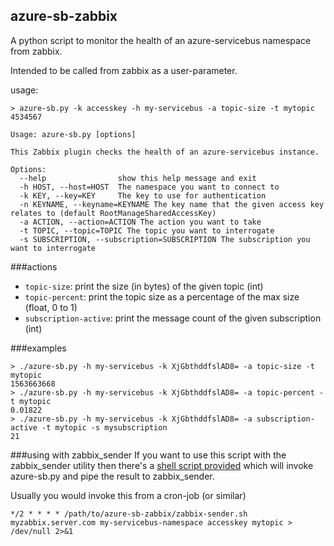azure-sb-zabbix
---

A python script to monitor the health of an azure-servicebus namespace from zabbix.

Intended to be called from zabbix as a user-parameter.

usage:
```shell
> azure-sb.py -k accesskey -h my-servicebus -a topic-size -t mytopic
4534567
```

```shell
Usage: azure-sb.py [options]

This Zabbix plugin checks the health of an azure-servicebus instance.

Options:
  --help                show this help message and exit
  -h HOST, --host=HOST  The namespace you want to connect to
  -k KEY, --key=KEY     The key to use for authentication
  -n KEYNAME, --keyname=KEYNAME The key name that the given access key relates to (default RootManageSharedAccessKey)
  -a ACTION, --action=ACTION The action you want to take
  -t TOPIC, --topic=TOPIC The topic you want to interrogate
  -s SUBSCRIPTION, --subscription=SUBSCRIPTION The subscription you want to interrogate
```

###actions

- `topic-size`: print the size (in bytes) of the given topic (int)
- `topic-percent`: print the topic size as a percentage of the max size (float, 0 to 1)
- `subscription-active`: print the message count of the given subscription (int)

###examples

```
> ./azure-sb.py -h my-servicebus -k XjGbthddfslAD8= -a topic-size -t mytopic
1563663668
> ./azure-sb.py -h my-servicebus -k XjGbthddfslAD8= -a topic-percent -t mytopic
0.01822
> ./azure-sb.py -h my-servicebus -k XjGbthddfslAD8= -a subscription-active -t mytopic -s mysubscription
21
```

###using with zabbix_sender
If you want to use this script with the zabbix_sender utility then there's a [shell script provided](zabbix-sender.sh) which will invoke azure-sb.py and pipe the result to zabbix_sender.

Usually you would invoke this from a cron-job (or similar)

```
*/2 * * * * /path/to/azure-sb-zabbix/zabbix-sender.sh myzabbix.server.com my-servicebus-namespace accesskey mytopic > /dev/null 2>&1
```
